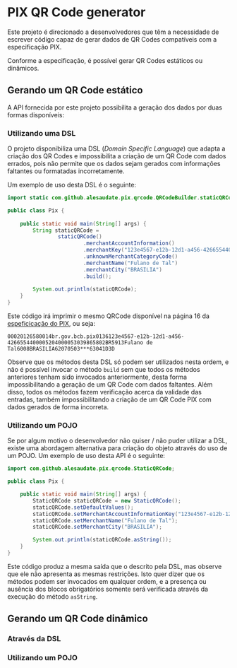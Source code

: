 # PIX QR Code generator

Este projeto é direcionado a desenvolvedores que têm a necessidade de escrever código capaz de gerar dados de QR Codes compatíveis com a especificação PIX. 

Conforme a especificação, é possível gerar QR Codes estáticos ou dinâmicos.

## Gerando um QR Code estático

A API fornecida por este projeto possibilita a geração dos dados por duas formas disponíveis: 

### Utilizando uma DSL
  
  O projeto disponibiliza uma DSL (_Domain Specific Language_) que adapta a criação dos QR Codes e impossibilita a criação de um QR Code com dados errados, pois não permite que os dados sejam gerados com informações faltantes ou formatadas incorretamente. 
  
  Um exemplo de uso desta DSL é o seguinte:

  
  ```java
  import static com.github.alesaudate.pix.qrcode.QRCodeBuilder.staticQRCode;

  public class Pix {
      
      public static void main(String[] args) {
          String staticQRCode =
                  staticQRCode()
                          .merchantAccountInformation()
                          .merchantKey("123e4567-e12b-12d1-a456-426655440000")
                          .unknownMerchantCategoryCode()
                          .merchantName("Fulano de Tal")
                          .merchantCity("BRASILIA")
                          .build();
          
          System.out.println(staticQRCode); 
      }      
  }
  ```

  Este código irá imprimir o mesmo QRCode disponível na página 16 da [espeficicação do PIX](https://www.bcb.gov.br/content/estabilidadefinanceira/forumpireunioes/AnexoI-PadroesParaIniciacaodoPix.pdf), ou seja:

  `00020126580014br.gov.bcb.pix0136123e4567-e12b-12d1-a456-4266554400005204000053039865802BR5913Fulano de Tal6008BRASILIA62070503***63041D3D`

  Observe que os métodos desta DSL só podem ser utilizados nesta ordem, e não é possível invocar o método `build` sem que todos os métodos anteriores tenham sido invocados anteriormente, desta forma impossibilitando a geração de um QR Code com dados faltantes. Além disso, todos os métodos fazem verificação acerca da validade das entradas, também impossibilitando a criação de um QR Code PIX com dados gerados de forma incorreta. 
  
### Utilizando um POJO 

  Se por algum motivo o desenvolvedor não quiser / não puder utilizar a DSL, existe uma abordagem alternativa para criação do objeto através do uso de um POJO. Um exemplo de uso desta API é o seguinte:
  
```java
import com.github.alesaudate.pix.qrcode.StaticQRCode;

public class Pix {

    public static void main(String[] args) {
        StaticQRCode staticQRCode = new StaticQRCode();
        staticQRCode.setDefaultValues();
        staticQRCode.setMerchantAccountInformationKey("123e4567-e12b-12d1-a456-426655440000");
        staticQRCode.setMerchantName("Fulano de Tal");
        staticQRCode.setMerchantCity("BRASILIA");

        System.out.println(staticQRCode.asString());
    }
}
```

Este código produz a mesma saída que o descrito pela DSL, mas observe que ele não apresenta as mesmas restrições. Isto quer dizer que os métodos podem ser invocados em qualquer ordem, e a presença ou ausência dos blocos obrigatórios somente será verificada através da execução do método `asString`.

## Gerando um QR Code dinâmico

### Através da DSL

### Utilizando um POJO